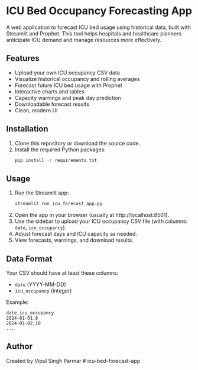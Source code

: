 # ICU Bed Occupancy Forecasting App

A web application to forecast ICU bed usage using historical data, built with Streamlit and Prophet. This tool helps hospitals and healthcare planners anticipate ICU demand and manage resources more effectively.

## Features
- Upload your own ICU occupancy CSV data
- Visualize historical occupancy and rolling averages
- Forecast future ICU bed usage with Prophet
- Interactive charts and tables
- Capacity warnings and peak day prediction
- Downloadable forecast results
- Clean, modern UI

## Installation
1. Clone this repository or download the source code.
2. Install the required Python packages:
   ```bash
   pip install -r requirements.txt
   ```

## Usage
1. Run the Streamlit app:
   ```bash
   streamlit run icu_forecast_app.py
   ```
2. Open the app in your browser (usually at http://localhost:8501).
3. Use the sidebar to upload your ICU occupancy CSV file (with columns: `date`, `icu_occupancy`).
4. Adjust forecast days and ICU capacity as needed.
5. View forecasts, warnings, and download results.

## Data Format
Your CSV should have at least these columns:
- `date` (YYYY-MM-DD)
- `icu_occupancy` (integer)

Example:
```csv
date,icu_occupancy
2024-01-01,8
2024-01-02,10
...
```

## Author
Created by Vipul Singh Parmar #   i c u - b e d - f o r e c a s t - a p p  
 